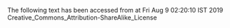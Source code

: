The following text has been accessed from at Fri Aug 9 02:20:10 IST 2019
Creative_Commons_Attribution-ShareAlike_License
